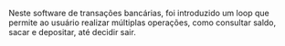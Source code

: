 Neste software de transações bancárias, foi introduzido um loop 
que permite ao usuário realizar múltiplas operações, como consultar saldo, sacar e depositar, até decidir sair.


